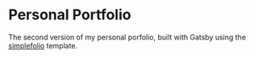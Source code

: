 # Personal Portfolio
The second version of my personal porfolio, built with Gatsby using the [simplefolio](https://github.com/cobidev/simplefolio) template.
